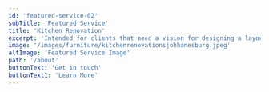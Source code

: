 ```yaml
---
id: 'featured-service-02'
subTitle: 'Featured Service'
title: 'Kitchen Renovation'
excerpt: 'Intended for clients that need a vision for designing a layout and sourcing furnishings & decor. With no room minimum, Elengecy furniture design is ideal both for full home furnishing as well as single rooms.If You’re Not Happy with Your House, Improve It'
image: '/images/furniture/kitchenrenovationsjohhanesburg.jpeg'
altImage: 'Featured Service Image'
path: '/about'
buttonText: 'Get in touch'
buttonText1: 'Learn More'
---
```

